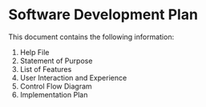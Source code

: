 # Software Development Plan

This document contains the following information:
1. Help File
2. Statement of Purpose
3. List of Features
4. User Interaction and Experience
5. Control Flow Diagram	
6. Implementation Plan


